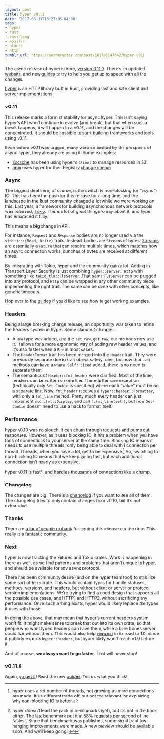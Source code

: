 ```yaml
---
layout: post
title: hyper v0.11
date: '2017-06-13T16:27:05-04:00'
tags:
- hyper
- rust
- rust-lang
- mozilla
- planet
- http
tumblr_url: https://seanmonstar.com/post/161786147642/hyper-v011
---
```

The async release of hyper is here, [version 0.11.0](https://github.com/hyperium/hyper/releases/tag/v0.11.0). There’s an updated [website](https://hyper.rs), and new [guides](https://hyper.rs/guides) to try to help you get up to speed with all the changes.

[hyper](https://hyper.rs) is an HTTP library built in Rust, providing fast and safe client and server implementations.

### v0.11

This release marks a form of stability for async hyper. This isn’t saying hyper’s API won’t continue to evolve (and break), but that when such a break happens, it will happen in a v0.12, and the changes will be concentrated. It should be possible to start building frameworks and tools using v0.11.

Even before v0.11 was tagged, many were so excited by the prospects of async hyper, they already are using it. Some examples:

- [sccache](https://github.com/mozilla/sccache) has been using hyper’s `Client` to manage resources in S3.
- [npm](https://medium.com/npm-inc/npm-weekly-95-npm-helps-pch-npm-rust-bridging-the-spanish-speaking-tech-knowledge-gap-fa2bb3c795fa) uses hyper for their Registry [change stream](https://github.com/ashleygwilliams/changes-stream-rust)

### Async

The biggest deal here, of course, is the switch to non-blocking (or “async”) IO. This has been the push for this release for a long time, and the landscape in the Rust community changed a lot while we were working on this. Last year, a framework for building asynchronous network protocols was released, [Tokio](https://tokio.rs). There a lot of great things to say about it, and hyper has embraced it fully.

This means a **big** change in API.

For instance, `Request` and `Response` bodies are no longer used via the `std::io::{Read, Write}` traits. Instead, bodies are `Stream`s of bytes. [Streams](https://tokio.rs/docs/getting-started/streams-and-sinks/) are essentially a `Future` that can resolve multiple times, which matches how an async connection works: bunches of bytes are received at different times.

By integrating with Tokio, hyper and the community gain a lot. Adding in Transport Layer Security is just combining `hyper::server::Http` with something like `tokio_tls::TlsServer`. That same `TlsServer` can be plugged into any protocol, and `Http` can be wrapped in any other community piece implementing the right trait. The same can be done with other concepts, like generic timeouts.

Hop over to the [guides](https://hyper.rs/guides) if you’d like to see how to get working examples.

### Headers

Being a large breaking change release, an opportunity was taken to refine the headers system in hyper. Some standout changes:

- A `Raw` type was added, and the `set_raw`, `get_raw`, etc methods now use it. It allows for a more ergonomic way of adding raw header values, and it’s also faster when a `Raw` in most cases.
- The `HeaderFormat` trait has been merged into the `Header` trait. They were previously separate due to trait object safety rules, but now that trait methods can have a `where Self: Sized` added, there is no need to separate them.
- The semantics of `Header::fmt_header` were clarified. Most of the time, headers can be written on one line. There is the rare exception (technically only `Set-Cookie` is specified) where each “value” must be on a separate line. Now, `fmt_header` receives a `hyper::header::Formatter`, with only a `fmt_line` method. Pretty much every header can just implement `std::fmt::Display`, and call `f.fmt_line(self)`, but now `Set-Cookie` doesn’t need to use a hack to format itself.

### Performance

hyper v0.10 was no slouch. It can churn through requests and pump out responses. However, as it uses blocking IO, it hits a problem when you have tons of connections to your server at the same time. Blocking IO means it needs to use multiple threads, only being able to deal with 1 connection per thread. Threads, when you have a lot, get to be expensive.[^1] So, switching to non-blocking IO means that we keep going fast, but each additional connection isn’t nearly as expensive.

hyper v0.11 is fast[^2], and handles thousands of connections like a champ.

### Changelog

The changes are big. There is a [changelog](https://github.com/hyperium/hyper/releases/tag/v0.11.0) if you want to see all of them. The changelog tries to only contain changes from v0.10, but it’s not exhaustive.

### Thanks

There are [a lot of people to thank](https://github.com/hyperium/hyper/releases/tag/v0.11.0#user-content-thanks) for getting this release out the door. This really is a fantastic community.

### Next

hyper is now tracking the Futures and Tokio crates. Work is happening in there as well, as we find patterns and problems that aren’t unique to hyper, and should be available for any async protocol.

There has been community desire (and on the hyper team too!) to stabilize some sort of `http` crate. This would contain types for handle statuses, methods, versions, and headers, but without client or server or protocol version implementations. We’re trying to find a good design that supports all the possible use cases, and HTTP1 and HTTP2, without sacrificing any performance. Once such a thing exists, hyper would likely replace the types it uses with those.

In doing the above, that may mean that hyper’s current headers system won’t fit. It might make sense to break that out into its own crate, so that people who want typed headers can have them, while a bare bones server could live without them. This would also help [reqwest](https://github.com/seanmonstar/reqwest) in its road to 1.0, since it publicly exports `hyper::headers`, but hyper likely won’t reach v1.0 before it.

And of course, **we always want to go faster**. That will never stop!

### v0.11.0

Again, [go get it](https://crates.io/crates/hyper)! Read the new [guides](https://hyper.rs/guides). Tell us what you think!



[^1]: hyper uses a set number of threads, not growing as more connections are made. It’s a different trade off, but not too relevant for explaining why non-blocking IO is better.

[^2]: hyper doesn’t lead the pack in benchmarks (yet), but it’s not in the back either. The last benchmark put it at [58% requests per second](https://www.techempower.com/benchmarks/#section=data-r14&hw=ph&test=json) of the fastest. Since that benchmark was published, some significant low-hanging improvements were made. A new preview should be available soon. And we’ll keep going!&nbsp;[↩︎](#fnref:2)

